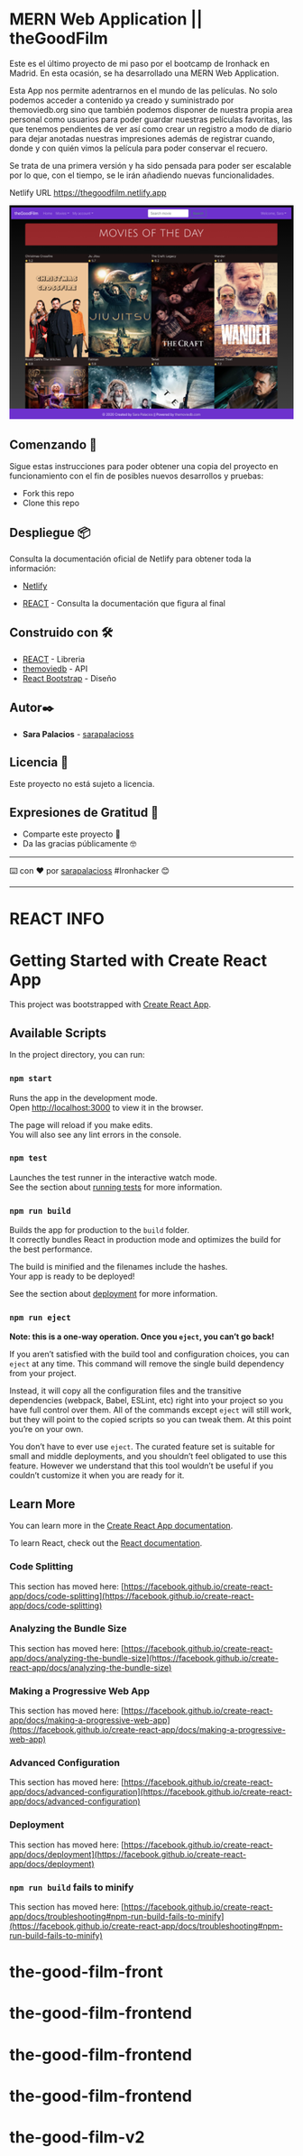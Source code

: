 # MERN Web Application || theGoodFilm

Este es el último proyecto de mi paso por el bootcamp de Ironhack en Madrid. En esta ocasión, se ha desarrollado una MERN Web Application. 

Esta App nos permite adentrarnos en el mundo de las películas. No solo podemos acceder a contenido ya creado y suministrado por themoviedb.org sino que también podemos disponer de nuestra propia area personal como usuarios para poder guardar nuestras películas favoritas, las que tenemos pendientes de ver así como crear un registro a modo de diario para dejar anotadas nuestras impresiones además de registrar cuando, donde y con quién vimos la película para poder conservar el recuero.  

Se trata de una primera versión y ha sido pensada para poder ser escalable por lo que, con el tiempo, se le irán añadiendo nuevas funcionalidades.

Netlify URL https://thegoodfilm.netlify.app

![ScreenShot](https://raw.githubusercontent.com/thegoodfilm/the-good-film-frontend/main/public/Screenshot_.png)


## Comenzando 🚀

Sigue estas instrucciones para poder obtener una copia del proyecto en funcionamiento con el fin de posibles nuevos desarrollos y pruebas:

- Fork this repo
- Clone this repo

## Despliegue 📦

Consulta la documentación oficial de Netlify para obtener toda la información:

* [Netlify](https://www.netlify.com/) 

* [REACT](https://es.reactjs.org/) - Consulta la documentación que figura al final

## Construido con 🛠️

* [REACT](https://es.reactjs.org/) - Libreria 
* [themoviedb](https://www.themoviedb.org/) - API
* [React Bootstrap](https://react-bootstrap.github.io/) - Diseño

## Autor✒️

* **Sara Palacios** - [sarapalacioss](https://github.com/sarapalacioss)


## Licencia 📄

Este proyecto no está sujeto a licencia.

## Expresiones de Gratitud 🎁

* Comparte este proyecto 📢
* Da las gracias públicamente 🤓

---
⌨️ con ❤️ por [sarapalacioss](https://github.com/sarapalacioss) #Ironhacker 😊

----------------

# REACT INFO

# Getting Started with Create React App

This project was bootstrapped with [Create React App](https://github.com/facebook/create-react-app).

## Available Scripts

In the project directory, you can run:

### `npm start`

Runs the app in the development mode.\
Open [http://localhost:3000](http://localhost:3000) to view it in the browser.

The page will reload if you make edits.\
You will also see any lint errors in the console.

### `npm test`

Launches the test runner in the interactive watch mode.\
See the section about [running tests](https://facebook.github.io/create-react-app/docs/running-tests) for more information.

### `npm run build`

Builds the app for production to the `build` folder.\
It correctly bundles React in production mode and optimizes the build for the best performance.

The build is minified and the filenames include the hashes.\
Your app is ready to be deployed!

See the section about [deployment](https://facebook.github.io/create-react-app/docs/deployment) for more information.

### `npm run eject`

**Note: this is a one-way operation. Once you `eject`, you can’t go back!**

If you aren’t satisfied with the build tool and configuration choices, you can `eject` at any time. This command will remove the single build dependency from your project.

Instead, it will copy all the configuration files and the transitive dependencies (webpack, Babel, ESLint, etc) right into your project so you have full control over them. All of the commands except `eject` will still work, but they will point to the copied scripts so you can tweak them. At this point you’re on your own.

You don’t have to ever use `eject`. The curated feature set is suitable for small and middle deployments, and you shouldn’t feel obligated to use this feature. However we understand that this tool wouldn’t be useful if you couldn’t customize it when you are ready for it.

## Learn More

You can learn more in the [Create React App documentation](https://facebook.github.io/create-react-app/docs/getting-started).

To learn React, check out the [React documentation](https://reactjs.org/).

### Code Splitting

This section has moved here: [https://facebook.github.io/create-react-app/docs/code-splitting](https://facebook.github.io/create-react-app/docs/code-splitting)

### Analyzing the Bundle Size

This section has moved here: [https://facebook.github.io/create-react-app/docs/analyzing-the-bundle-size](https://facebook.github.io/create-react-app/docs/analyzing-the-bundle-size)

### Making a Progressive Web App

This section has moved here: [https://facebook.github.io/create-react-app/docs/making-a-progressive-web-app](https://facebook.github.io/create-react-app/docs/making-a-progressive-web-app)

### Advanced Configuration

This section has moved here: [https://facebook.github.io/create-react-app/docs/advanced-configuration](https://facebook.github.io/create-react-app/docs/advanced-configuration)

### Deployment

This section has moved here: [https://facebook.github.io/create-react-app/docs/deployment](https://facebook.github.io/create-react-app/docs/deployment)

### `npm run build` fails to minify

This section has moved here: [https://facebook.github.io/create-react-app/docs/troubleshooting#npm-run-build-fails-to-minify](https://facebook.github.io/create-react-app/docs/troubleshooting#npm-run-build-fails-to-minify)
# the-good-film-front
# the-good-film-frontend
# the-good-film-frontend
# the-good-film-frontend
# the-good-film-v2
